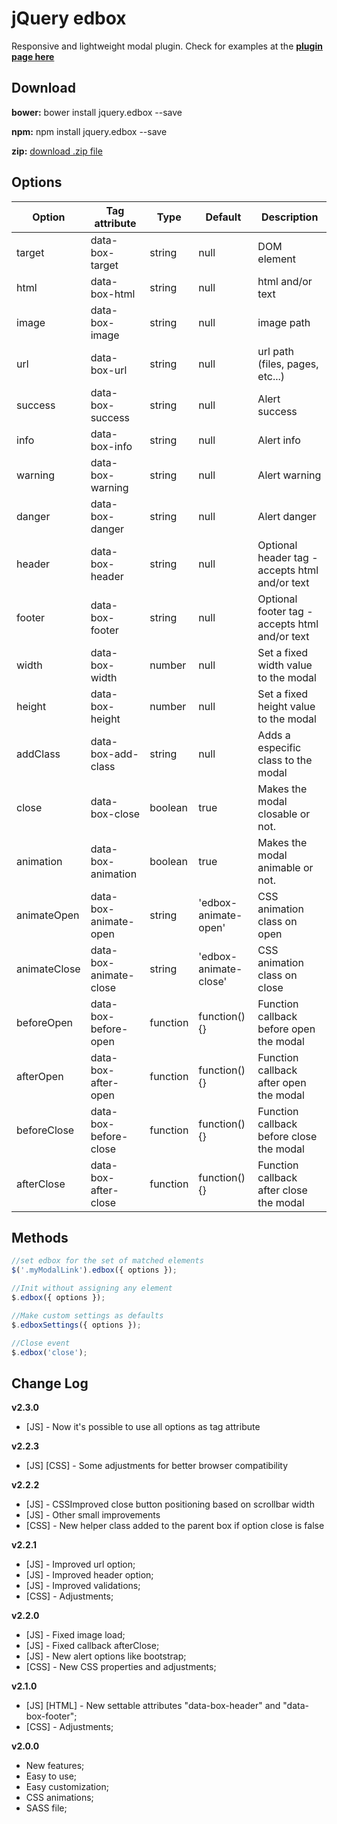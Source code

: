 # jQuery edbox
Responsive and lightweight modal plugin.
Check for examples at the **[plugin page here](https://eduardocmoreno.github.io/jquery.edbox/)**

## Download
**bower:** bower install jquery.edbox --save

**npm:** npm install jquery.edbox --save

**zip:** [download .zip file](https://eduardocmoreno.github.io/jquery.edbox/jquery.edbox.zip)


## Options
Option | Tag attribute | Type | Default | Description
--- | --- | --- | --- | ---
target | data-box-target | string | null | DOM element
html | data-box-html | string | null | html and/or text
image | data-box-image | string | null | image path
url | data-box-url | string | null | url path (files, pages, etc...)
success | data-box-success | string | null | Alert success
info | data-box-info | string | null | Alert info
warning | data-box-warning | string | null | Alert warning
danger | data-box-danger | string | null | Alert danger
header | data-box-header | string | null | Optional header tag - accepts html and/or text
footer | data-box-footer | string | null | Optional footer tag - accepts html and/or text
width | data-box-width | number | null | Set a fixed width value to the modal
height | data-box-height | number | null | Set a fixed height value to the modal
addClass | data-box-add-class | string | null | Adds a especific class to the modal
close | data-box-close | boolean | true | Makes the modal closable or not.
animation | data-box-animation | boolean | true | Makes the modal animable or not.
animateOpen | data-box-animate-open | string | 'edbox-animate-open' | CSS animation class on open
animateClose | data-box-animate-close | string | 'edbox-animate-close' | CSS animation class on close
beforeOpen | data-box-before-open | function | function() {} | Function callback before open the modal
afterOpen | data-box-after-open | function | function() {} | Function callback after open the modal
beforeClose | data-box-before-close | function | function() {} | Function callback before close the modal
afterClose | data-box-after-close | function | function() {} | Function callback after close the modal

## Methods
```javascript
//set edbox for the set of matched elements
$('.myModalLink').edbox({ options });

//Init without assigning any element
$.edbox({ options });

//Make custom settings as defaults
$.edboxSettings({ options });

//Close event
$.edbox('close');
```

## Change Log
**v2.3.0**
* [JS] - Now it's possible to use all options as tag attribute

**v2.2.3**
* [JS] [CSS] - Some adjustments for better browser compatibility

**v2.2.2**
* [JS] - CSSImproved close button positioning based on scrollbar width
* [JS] - Other small improvements
* [CSS] - New helper class added to the parent box if option close is false

**v2.2.1**
* [JS] - Improved url option;
* [JS] - Improved header option;
* [JS] - Improved validations;
* [CSS] - Adjustments;

**v2.2.0**
* [JS] - Fixed image load;
* [JS] - Fixed callback afterClose;
* [JS] - New alert options like bootstrap;
* [CSS] - New CSS properties and adjustments;

**v2.1.0**
* [JS] [HTML] - New settable attributes "data-box-header" and "data-box-footer";
* [CSS] - Adjustments;

**v2.0.0**
* New features;
* Easy to use;
* Easy customization;
* CSS animations;
* SASS file;
